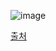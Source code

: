 ![image](https://user-images.githubusercontent.com/71534090/95005346-31e2a300-0632-11eb-8ecf-68d9ff949fdd.png)

[출처](https://gbsb.tistory.com/190)
